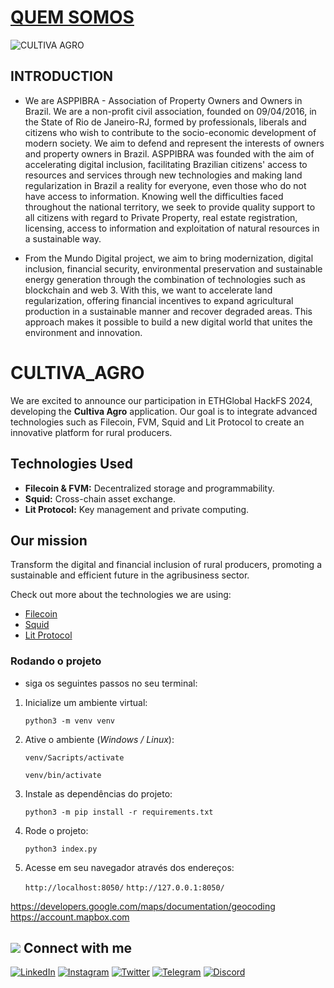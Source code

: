 # [QUEM SOMOS](https://www.asppibra.com.br/home/about_us/)

![CULTIVA AGRO](https://github.com/ASPPIBRA-DAO/Imagens/blob/3770eb2cad3bb2d0c2d9fd707f3c927a0883f0e3/Svg/Cultivaagro.svg)

## INTRODUCTION

- We are ASPPIBRA - Association of Property Owners and Owners in Brazil. We are a non-profit civil association, founded on 09/04/2016, in the State of Rio de Janeiro-RJ, formed by professionals, liberals and citizens who wish to contribute to the socio-economic development of modern society. We aim to defend and represent the interests of owners and property owners in Brazil. ASPPIBRA was founded with the aim of accelerating digital inclusion, facilitating Brazilian citizens' access to resources and services through new technologies and making land regularization in Brazil a reality for everyone, even those who do not have access to information. Knowing well the difficulties faced throughout the national territory, we seek to provide quality support to all citizens with regard to Private Property, real estate registration, licensing, access to information and exploitation of natural resources in a sustainable way.

- From the Mundo Digital project, we aim to bring modernization, digital inclusion, financial security, environmental preservation and sustainable energy generation through the combination of technologies such as blockchain and
web 3. With this, we want to accelerate land regularization, offering financial incentives to expand agricultural production in a sustainable manner and recover degraded areas. This approach makes it possible to build a new digital world that unites the environment and innovation.

# CULTIVA_AGRO

We are excited to announce our participation in ETHGlobal HackFS 2024, developing the **Cultiva Agro** application. Our goal is to integrate advanced technologies such as Filecoin, FVM, Squid and Lit Protocol to create an innovative platform for rural producers.

## Technologies Used

- **Filecoin & FVM:** Decentralized storage and programmability.
- **Squid:** Cross-chain asset exchange.
- **Lit Protocol:** Key management and private computing.

## Our mission

Transform the digital and financial inclusion of rural producers, promoting a sustainable and efficient future in the agribusiness sector.

Check out more about the technologies we are using:

- [Filecoin](https://www.filecoin.io/)
- [Squid](https://www.squidrouter.com/)
- [Lit Protocol](https://www.litprotocol.com/)

### Rodando o projeto

- siga os seguintes passos no seu terminal:

1. Inicialize um ambiente virtual:

    `python3 -m venv venv`

2. Ative o ambiente (_Windows / Linux_):

    `venv/Sacripts/activate`

    `venv/bin/activate`

3. Instale as dependências do projeto:

    `python3 -m pip install -r requirements.txt`

4. Rode o projeto:

    `python3 index.py`

5. Acesse em seu navegador através dos endereços:

    `http://localhost:8050/`
    `http://127.0.0.1:8050/`

<https://developers.google.com/maps/documentation/geocoding>
<https://account.mapbox.com>

## <img src="https://img.icons8.com/nolan/25/computer.png"/> Connect with me

[![LinkedIn](https://img.shields.io/badge/linkedin-%230077B5.svg?&style=for-the-badge&logo=linkedin&logoColor=white)](https://linkedin.com/company/asppibra-dao/)
[![Instagram](https://img.shields.io/badge/Instagram-%23E4405F.svg?style=for-the-badge&logo=Instagram&logoColor=white)](https://instagram.com/asppibra/)
[![Twitter](https://img.shields.io/badge/twitter-%231DA1F2.svg?&style=for-the-badge&logo=twitter&logoColor=white)](https://twitter.com/ASPPIBRA_ORG)
[![Telegram](https://img.shields.io/badge/Telegram-2CA5E0?style=for-the-badge&logo=telegram&logoColor=white)](https://t.me/Mundo_Digital_BR)
[![Discord](https://img.shields.io/badge/Discord-7289DA?style=for-the-badge&logo=discord&logoColor=white)](https://discord)

</div>
